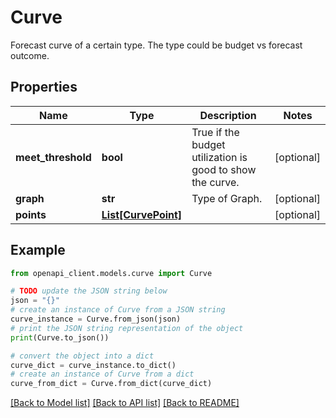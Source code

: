 # Curve

Forecast curve of a certain type. The type could be budget vs forecast outcome.

## Properties

Name | Type | Description | Notes
------------ | ------------- | ------------- | -------------
**meet_threshold** | **bool** | True if the budget utilization is good to show the curve. | [optional] 
**graph** | **str** | Type of Graph. | [optional] 
**points** | [**List[CurvePoint]**](CurvePoint.md) |  | [optional] 

## Example

```python
from openapi_client.models.curve import Curve

# TODO update the JSON string below
json = "{}"
# create an instance of Curve from a JSON string
curve_instance = Curve.from_json(json)
# print the JSON string representation of the object
print(Curve.to_json())

# convert the object into a dict
curve_dict = curve_instance.to_dict()
# create an instance of Curve from a dict
curve_from_dict = Curve.from_dict(curve_dict)
```
[[Back to Model list]](../README.md#documentation-for-models) [[Back to API list]](../README.md#documentation-for-api-endpoints) [[Back to README]](../README.md)



